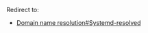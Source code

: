Redirect to:

*   [Domain name resolution#Systemd-resolved](/index.php/Domain_name_resolution#Systemd-resolved "Domain name resolution")
